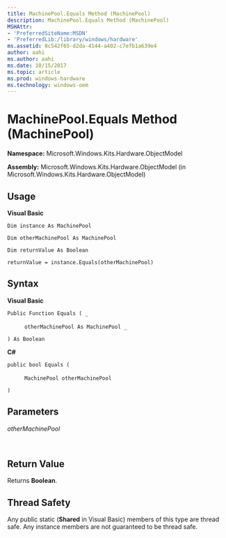 ```yaml
---
title: MachinePool.Equals Method (MachinePool)
description: MachinePool.Equals Method (MachinePool)
MSHAttr:
- 'PreferredSiteName:MSDN'
- 'PreferredLib:/library/windows/hardware'
ms.assetid: 8c542f65-d2da-4144-a402-c7efb1a639e4
author: aahi
ms.author: aahi
ms.date: 10/15/2017
ms.topic: article
ms.prod: windows-hardware
ms.technology: windows-oem
---
```


# MachinePool.Equals Method (MachinePool)


**Namespace:** Microsoft.Windows.Kits.Hardware.ObjectModel

**Assembly:** Microsoft.Windows.Kits.Hardware.ObjectModel (in Microsoft.Windows.Kits.Hardware.ObjectModel)

## <span id="Usage"></span><span id="usage"></span><span id="USAGE"></span>Usage


**Visual Basic**

`Dim instance As MachinePool`

`Dim otherMachinePool As MachinePool`

`Dim returnValue As Boolean`

`returnValue = instance.Equals(otherMachinePool)`

## <span id="Syntax"></span><span id="syntax"></span><span id="SYNTAX"></span>Syntax


**Visual Basic**

`Public Function Equals ( _`

          `otherMachinePool As MachinePool _`

`) As Boolean`

**C#**

`public bool Equals (`

          `MachinePool otherMachinePool`

`)`

## <span id="Parameters"></span><span id="parameters"></span><span id="PARAMETERS"></span>Parameters


*otherMachinePool*

     

## <span id="Return_Value"></span><span id="return_value"></span><span id="RETURN_VALUE"></span>Return Value


Returns **Boolean**.

## <span id="Thread_Safety"></span><span id="thread_safety"></span><span id="THREAD_SAFETY"></span>Thread Safety


Any public static (**Shared** in Visual Basic) members of this type are thread safe. Any instance members are not guaranteed to be thread safe.

 

 






